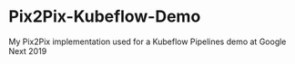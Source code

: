 # Pix2Pix-Kubeflow-Demo
My Pix2Pix implementation used for a Kubeflow Pipelines demo at Google Next 2019
